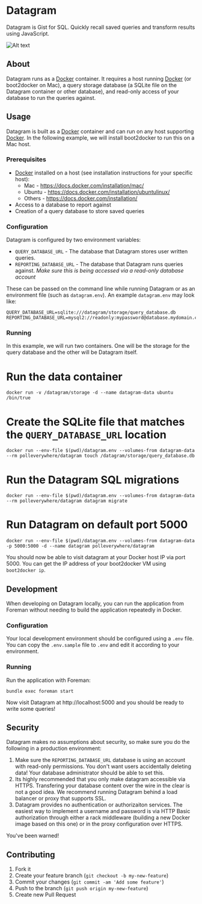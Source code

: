 # Datagram

Datagram is Gist for SQL. Quickly recall saved queries and transform results using JavaScript.

![Alt text](https://s3.amazonaws.com/uploads.hipchat.com/62638/564879/GGYbQ5Ioucq9i4H/upload.png "Datagram screenshot")

## About

Datagram runs as a [Docker][docker] container. It requires a host running [Docker][docker] (or boot2docker on Mac), a query storage database (a SQLite file on the Datagram container or other database), and read-only access of your database to run the queries against.

## Usage

Datagram is built as a [Docker][docker] container and can run on any host supporting [Docker][docker]. In the following example, we will install boot2docker to run this on a Mac host.

### Prerequisites

* [Docker][docker] installed on a host (see installation instructions for your specific host):
  * Mac - https://docs.docker.com/installation/mac/
  * Ubuntu - https://docs.docker.com/installation/ubuntulinux/
  * Others - https://docs.docker.com/installation/
* Access to a database to report against
* Creation of a query database to store saved queries

### Configuration

Datagram is configured by two environment variables:

* `QUERY_DATABASE_URL` - The database that Datagram stores user written queries.
* `REPORTING_DATABASE_URL` - The database that Datagram runs queries against. *Make sure this is being accessed via a read-only database account*

These can be passed on the command line while running Datagram or as an environment file (such as `datagram.env`). An example `datagram.env` may look like:

    QUERY_DATABASE_URL=sqlite:///datagram/storage/query_database.db
    REPORTING_DATABASE_URL=mysql2://readonly:mypassword@database.mydomain.com/database_name

### Running

In this example, we will run two containers. One will be the storage for the query database and the other will be Datagram itself.

  # Run the data container
  `docker run -v /datagram/storage -d --name datagram-data ubuntu /bin/true`

  # Create the SQLite file that matches the `QUERY_DATABASE_URL` location
  `docker run --env-file $(pwd)/datagram.env --volumes-from datagram-data --rm polleverywhere/datagram touch /datagram/storage/query_database.db`

  # Run the Datagram SQL migrations
  `docker run --env-file $(pwd)/datagram.env --volumes-from datagram-data --rm polleverywhere/datagram datagram migrate`

  # Run Datagram on default port 5000
  `docker run --env-file $(pwd)/datagram.env --volumes-from datagram-data -p 5000:5000 -d --name datagram polleverywhere/datagram`

You should now be able to visit datagram at your Docker host IP via port 5000. You can get the IP address of your boot2docker VM using `boot2docker ip`.

## Development

When developing on Datagram locally, you can run the application from Foreman without needing to build the application repeatedly in Docker.

### Configuration

Your local development environment should be configured using a `.env` file. You can copy the `.env.sample` file to `.env` and edit it according to your environment.

### Running

Run the application with Foreman:

    bundle exec foreman start

Now visit Datagram at http://localhost:5000 and you should be ready to write some queries!

## Security

Datagram makes no assumptions about security, so make sure you do the following in a production environment:

1. Make sure the `REPORTING_DATABASE_URL` database is using an account with read-only permissions. You don't want users accidentally deleting data! Your database administrator should be able to set this.
2. Its highly recommended that you only make datagram accessible via HTTPS. Transfering your database content over the wire in the clear is not a good idea. We recommend running Datagram behind a load balancer or proxy that supports SSL.
3. Datagram provides no authentication or authorizaiton services. The easiest way to implement a username and password is via HTTP Basic authorization through either a rack middleware (building a new Docker image based on this one) or in the proxy configuration over HTTPS.

You've been warned!

## Contributing

1. Fork it
2. Create your feature branch (`git checkout -b my-new-feature`)
3. Commit your changes (`git commit -am 'Add some feature'`)
4. Push to the branch (`git push origin my-new-feature`)
5. Create new Pull Request

[docker]: http://www.docker.com/
